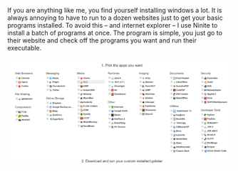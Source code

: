If you are anything like me, you find yourself installing windows a lot. It is
always annoying to have to run to a dozen websites just to get your basic
programs installed. To avoid this – and internet explorer – I use Ninite to
install a batch of programs at once. The program is simple, you just go to their
website and check off the programs you want and run their executable.

![](media/90e4464eb85c998c8db42c965468aa54.png)
